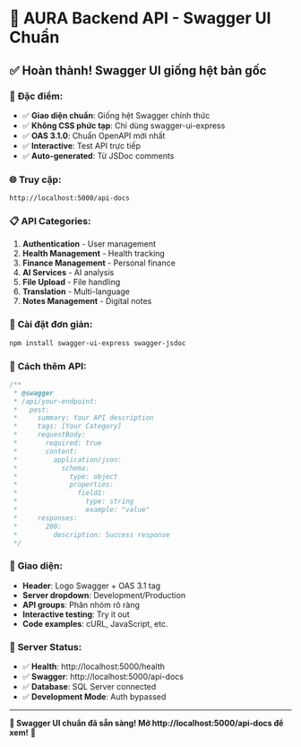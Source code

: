 # 🚀 AURA Backend API - Swagger UI Chuẩn

## ✅ **Hoàn thành! Swagger UI giống hệt bản gốc**

### 🎯 **Đặc điểm:**
- ✅ **Giao diện chuẩn**: Giống hệt Swagger chính thức
- ✅ **Không CSS phức tạp**: Chỉ dùng swagger-ui-express
- ✅ **OAS 3.1.0**: Chuẩn OpenAPI mới nhất
- ✅ **Interactive**: Test API trực tiếp
- ✅ **Auto-generated**: Từ JSDoc comments

### 🌐 **Truy cập:**
```
http://localhost:5000/api-docs
```

### 📋 **API Categories:**
1. **Authentication** - User management
2. **Health Management** - Health tracking  
3. **Finance Management** - Personal finance
4. **AI Services** - AI analysis
5. **File Upload** - File handling
6. **Translation** - Multi-language
7. **Notes Management** - Digital notes

### 🔧 **Cài đặt đơn giản:**
```bash
npm install swagger-ui-express swagger-jsdoc
```

### 📝 **Cách thêm API:**
```javascript
/**
 * @swagger
 * /api/your-endpoint:
 *   post:
 *     summary: Your API description
 *     tags: [Your Category]
 *     requestBody:
 *       required: true
 *       content:
 *         application/json:
 *           schema:
 *             type: object
 *             properties:
 *               field1:
 *                 type: string
 *                 example: "value"
 *     responses:
 *       200:
 *         description: Success response
 */
```

### 🎨 **Giao diện:**
- **Header**: Logo Swagger + OAS 3.1 tag
- **Server dropdown**: Development/Production
- **API groups**: Phân nhóm rõ ràng
- **Interactive testing**: Try it out
- **Code examples**: cURL, JavaScript, etc.

### 🚀 **Server Status:**
- ✅ **Health**: http://localhost:5000/health
- ✅ **Swagger**: http://localhost:5000/api-docs
- ✅ **Database**: SQL Server connected
- ✅ **Development Mode**: Auth bypassed

---

**🎉 Swagger UI chuẩn đã sẵn sàng! Mở http://localhost:5000/api-docs để xem!** 🎉


